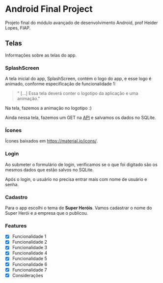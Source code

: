 # Android Final Project

Projeto final do módulo avançado de desenvolvimento Android, prof Heider Lopes, FIAP.

## Telas

Informações sobre as telas do app.

### SplashScreen

A tela inicial do app, SplashScreen, contém o logo do app, e esse logo é animado, conforme especificação de funcionalidade 1:

> " [...] Essa tela deverá conter o logotipo da aplicação e uma animação."

Na tela, fazemos a animação no logotipo :)

Ainda nessa tela, fazemos um GET na [API](http://www.mocky.io/v2/58b9b1740f0000b614f09d2f) e salvamos os dados no SQLite.

### Ícones

Ícones baixados em https://material.io/icons/.

### Login

Ao submeter o formulário de login, verificamos se o que foi digitado são os mesmos dados que estão salvos no SQLite.

Após o login, o usuário no precisa entrar mais com nome de usuário e senha.

### Cadastro

Para o app escolhi o tema de **Super Heróis**. Vamos cadastrar o nome do Super Herói e a empresa que o publicou.

### Features

- [x] Funcionalidade 1
- [x] Funcionalidade 2
- [x] Funcionalidade 3
- [x] Funcionalidade 4
- [x] Funcionalidade 5
- [x] Funcionalidade 6
- [x] Funcionalidade 7
- [x] Considerações
